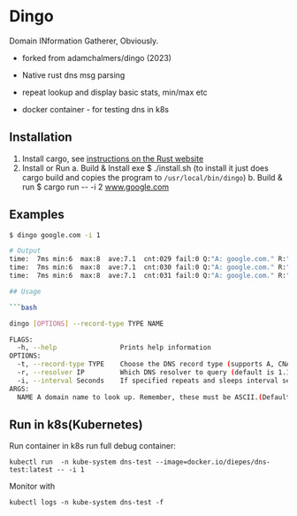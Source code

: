 # Dingo

Domain INformation Gatherer, Obviously.
* forked from adamchalmers/dingo (2023)

* Native rust dns msg parsing
* repeat lookup and display basic stats, min/max etc
* docker container - for testing dns in k8s

## Installation

1. Install cargo, see [instructions on the Rust website](https://doc.rust-lang.org/cargo/getting-started/installation.html)
2. Install or Run
  a. Build & Install exe $ ./install.sh (to install it just does cargo build and copies the program to `/usr/local/bin/dingo`)
  b. Build & run $ cargo run -- -i 2 www.google.com

## Examples

```sh
$ dingo google.com -i 1

# Output
time:  7ms min:6  max:8  ave:7.1  cnt:029 fail:0 Q:"A: google.com." R:"1.1.1.1:53" Ans:"A: 142.250.204.14 (TTL 279)..."
time:  7ms min:6  max:8  ave:7.1  cnt:030 fail:0 Q:"A: google.com." R:"1.1.1.1:53" Ans:"A: 142.250.204.14 (TTL 249)..."
time:  7ms min:6  max:8  ave:7.1  cnt:031 fail:0 Q:"A: google.com." R:"1.1.1.1:53" Ans:"A: 172.217.24.46 (TTL 264)...."

## Usage

```bash

dingo [OPTIONS] --record-type TYPE NAME

FLAGS:
  -h, --help                Prints help information
OPTIONS:
  -t, --record-type TYPE    Choose the DNS record type (supports A, CNAME, SOA and AAAA) (default A)
  -r, --resolver IP         Which DNS resolver to query (default is 1.1.1.1:53)
  -i, --interval Seconds    If specified repeats and sleeps interval seconds between dns queries.
ARGS:
  NAME A domain name to look up. Remember, these must be ASCII.(Default google.com)

```
## Run in k8s(Kubernetes)

Run container in k8s
run full debug container:

    kubectl run  -n kube-system dns-test --image=docker.io/diepes/dns-test:latest -- -i 1

Monitor with

    kubectl logs -n kube-system dns-test -f
